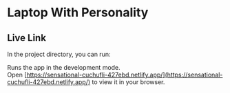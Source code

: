 # Laptop With Personality


## Live Link

In the project directory, you can run:

Runs the app in the development mode.\
Open [https://sensational-cuchufli-427ebd.netlify.app/](https://sensational-cuchufli-427ebd.netlify.app/) to view it in your browser.


